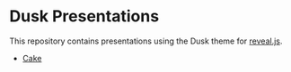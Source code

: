 # Dusk Presentations

This repository contains presentations using the Dusk theme for
[reveal.js](https://github.com/hakimel/reveal.js/).

- [Cake](https://dusk-network.github.io/presentations/cake)

